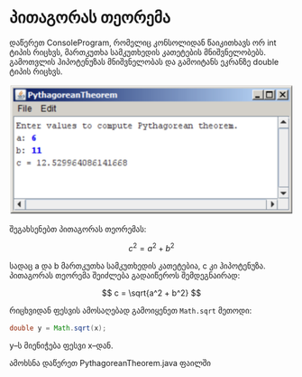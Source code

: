 # პითაგორას თეორემა
დაწერეთ ConsoleProgram, რომელიც კონსოლიდან წაიკითხავს ორ  int ტიპის რიცხვს, მართკუთხა სამკუთხედის კათეტების მნიშვნელობებს. გამოთვლის ჰიპოტენუზას მნიშვნელობას და გამოიტანს ეკრანზე double ტიპის რიცხვს. 

![Pythagorean Theorem](./../images/assignment8-pythagorean-theorem-1.png)

შეგახსენებთ პითაგორას თეორემას:


$$
c^2 = a^2 + b^2
$$


სადაც  a და b მართკუთხა სამკუთხედის კათეტებია, c კი ჰიპოტენუზა.
პითაგორას თეორემა შეიძლება გადაიწეროს შემდეგნაირად:


$$
c = \sqrt{a^2 + b^2}
$$

რიცხვიდან ფესვის ამოსაღებად გამოიყენეთ `Math.sqrt` მეთოდი:
```java 
double y = Math.sqrt(x);
```
y–ს მიენიჭება ფესვი x–დან.

ამოხსნა დაწერეთ PythagoreanTheorem.java ფაილში